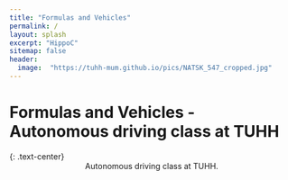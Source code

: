 ```yaml
---
title: "Formulas and Vehicles"
permalink: /
layout: splash
excerpt: "HippoC"
sitemap: false
header:
  image:  "https://tuhh-mum.github.io/pics/NATSK_547_cropped.jpg"
---
```


<h1>Formulas and Vehicles - Autonomous driving class at TUHH</h1>
{: .text-center}

<div style="margin-left:10%; margin-right:10%; text-align: center">
Autonomous driving class at TUHH.
</div>


